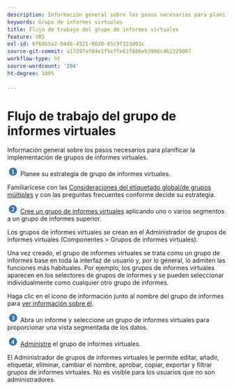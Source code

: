 ```yaml
---
description: Información general sobre los pasos necesarios para planificar la implementación de grupos de informes virtuales.
keywords: Grupo de informes virtuales
title: Flujo de trabajo del grupo de informes virtuales
feature: VRS
exl-id: 6f68b5a2-04d6-4521-86d0-85c9f323d03c
source-git-commit: a17297af84e1f5e7fe61f886eb3906c462229087
workflow-type: ht
source-wordcount: '204'
ht-degree: 100%

---
```


# Flujo de trabajo del grupo de informes virtuales

Información general sobre los pasos necesarios para planificar la implementación de grupos de informes virtuales.

![](/help/admin/admin/c-manage-report-suites/c-edit-report-suites/general/c-server-side-forwarding/assets/step1_icon.png) Planee su estrategia de grupo de informes virtuales.

Familiarícese con las [Consideraciones del etiquetado global/de grupos múltiples](/help/components/vrs/vrs-considerations.md) y con las preguntas frecuentes conforme decide su estrategia.

![](/help/admin/admin/c-manage-report-suites/c-edit-report-suites/general/c-server-side-forwarding/assets/step2_icon.png) [Cree un grupo de informes virtuales](/help/components/vrs/c-workflow-vrs/vrs-create.md) aplicando uno o varios segmentos a un grupo de informes superior.

Los grupos de informes virtuales se crean en el Administrador de grupos de informes virtuales (Componentes > Grupos de informes virtuales).

Una vez creado, el grupo de informes virtuales se trata como un grupo de informes base en toda la interfaz de usuario y, por lo general, lo admiten las funciones más habituales. Por ejemplo, los grupos de informes virtuales aparecen en los selectores de grupos de informes y se pueden seleccionar individualmente como cualquier otro grupo de informes.

Haga clic en el icono de información junto al nombre del grupo de informes para [ver información sobre él](/help/components/vrs/c-workflow-vrs/vrs-view.md).

![](/help/admin/admin/c-manage-report-suites/c-edit-report-suites/general/c-server-side-forwarding/assets/step3_icon.png) Abra un informe y seleccione un grupo de informes virtuales para proporcionar una vista segmentada de los datos.

![](assets/step4_icon.png) [Administre](/help/components/vrs/c-workflow-vrs/vrs-manage.md) el grupo de informes virtuales.

El Administrador de grupos de informes virtuales le permite editar, añadir, etiquetar, eliminar, cambiar el nombre, aprobar, copiar, exportar y filtrar grupos de informes virtuales. No es visible para los usuarios que no son administradores.
